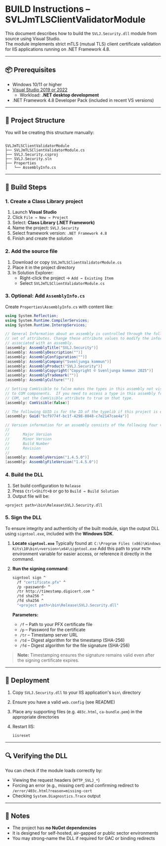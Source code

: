 # BUILD Instructions – SVLJmTLSClientValidatorModule

This document describes how to build the `SVLJ.Security.dll` module from source using Visual Studio.  
The module implements strict mTLS (mutual TLS) client certificate validation for IIS applications running on .NET Framework 4.8.

---

## 📦 Prerequisites

- Windows 10/11 or higher
- [Visual Studio 2019 or 2022](https://visualstudio.microsoft.com/)
  - Workload: **.NET desktop development**
- .NET Framework 4.8 Developer Pack (included in recent VS versions)

---

## 📁 Project Structure

You will be creating this structure manually:

```

SVLJmTLSClientValidatorModule
├── SVLJmTLSClientValidatorModule.cs
├── SVLJ.Security.csproj
├── SVLJ.Security.sln
├── Properties
│   └── AssemblyInfo.cs

````

---

## 🧰 Build Steps

### 1. Create a Class Library project

1. Launch **Visual Studio**
2. Click `File → New → Project`
3. Select: **Class Library (.NET Framework)**
4. Name the project: `SVLJ.Security`
5. Select framework version: `.NET Framework 4.8`
6. Finish and create the solution

### 2. Add the source file

1. Download or copy `SVLJmTLSClientValidatorModule.cs`
2. Place it in the project directory
3. In Solution Explorer:
   - Right-click the project → `Add → Existing Item`
   - Select `SVLJmTLSClientValidatorModule.cs`

### 3. Optional: Add `AssemblyInfo.cs`

Create `Properties\AssemblyInfo.cs` with content like:

```csharp
using System.Reflection;
using System.Runtime.CompilerServices;
using System.Runtime.InteropServices;

// General Information about an assembly is controlled through the following
// set of attributes. Change these attribute values to modify the information
// associated with an assembly.
[assembly: AssemblyTitle("SVLJ.Security")]
[assembly: AssemblyDescription("")]
[assembly: AssemblyConfiguration("")]
[assembly: AssemblyCompany("Svenljunga kommun")]
[assembly: AssemblyProduct("SVLJ.Security")]
[assembly: AssemblyCopyright("Copyright © Svenljunga kommun 2025")]
[assembly: AssemblyTrademark("")]
[assembly: AssemblyCulture("")]

// Setting ComVisible to false makes the types in this assembly not visible
// to COM components.  If you need to access a type in this assembly from
// COM, set the ComVisible attribute to true on that type.
[assembly: ComVisible(false)]

// The following GUID is for the ID of the typelib if this project is exposed to COM
[assembly: Guid("bcf9774f-bc1f-4298-8048-c7e2147cae4a")]

// Version information for an assembly consists of the following four values:
//
//      Major Version
//      Minor Version
//      Build Number
//      Revision
//
[assembly: AssemblyVersion("1.4.5.0")]
[assembly: AssemblyFileVersion("1.4.5.0")]
````

### 4. Build the DLL

1. Set build configuration to `Release`
2. Press `Ctrl+Shift+B` or go to `Build → Build Solution`
3. Output file will be:

```
<project path>\bin\Release\SVLJ.Security.dll
```

### 5. Sign the DLL

To ensure integrity and authenticity of the built module, sign the output DLL using `signtool.exe`, included with the **Windows SDK**.

1. **Locate `signtool.exe`**
   Typically found at:
   `C:\Program Files (x86)\Windows Kits\10\bin\<version>\x64\signtool.exe`
   Add this path to your `PATH` environment variable for easier access, or reference it directly in the command.

2. **Run the signing command**:

   ```bash
   signtool sign ^
     /f "certificate.pfx" ^
     /p <password> ^
     /tr http://timestamp.digicert.com ^
     /td sha256 ^
     /fd sha256 ^
     "<project path>\bin\Release\SVLJ.Security.dll"
   ```

   **Parameters:**

   * `/f` – Path to your PFX certificate file
   * `/p` – Password for the certificate
   * `/tr` – Timestamp server URL
   * `/td` – Digest algorithm for the timestamp (SHA-256)
   * `/fd` – Digest algorithm for the file signature (SHA-256)

> **Note:** Timestamping ensures the signature remains valid even after the signing certificate expires.

---

## 🚀 Deployment

1. Copy `SVLJ.Security.dll` to your IIS application's `bin\` directory
2. Ensure you have a valid `web.config` (see README)
3. Place any supporting files (e.g. `403c.html`, `ca-bundle.pem`) in the appropriate directories
4. Restart IIS:

   ```
   iisreset
   ```

---

## 🔍 Verifying the DLL

You can check if the module loads correctly by:

* Viewing the request headers (`HTTP_SVLJ_*`)
* Forcing an error (e.g., missing cert) and confirming redirect to `/error/403c.html?reason=missing-cert`
* Checking `System.Diagnostics.Trace` output

---

## 📝 Notes

* The project has **no NuGet dependencies**
* It is designed for self-hosted, air-gapped or public sector environments
* You may strong-name the DLL if required for GAC or binding redirects
